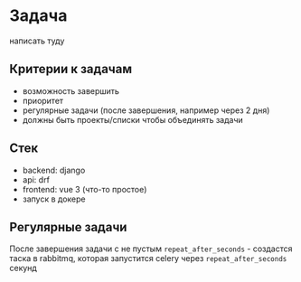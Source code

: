 # Задача

написать туду

## Критерии к задачам

- возможность завершить
- приоритет
- регулярные задачи (после завершения, например через 2 дня)
- должны быть проекты/списки чтобы объединять задачи

## Стек

- backend: django
- api: drf
- frontend: vue 3 (что-то простое)
- запуск в докере

## Регулярные задачи

После завершения задачи с не пустым `repeat_after_seconds` - создастся таска в rabbitmq, которая запустится celery через `repeat_after_seconds` секунд
